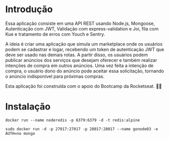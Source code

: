 # Introdução

Essa aplicação consiste em uma API REST usando Node.js, Mongoose, Autenticação com JWT, Validação com express-validation e Joi, fila com Kue e tratamento de erros com Youch e Sentry.

A ideia é criar uma aplicação que simula um marketplace onde os usuários podem se cadastrar e logar, recebendo um token de autenticação JWT que deve ser usado nas demais rotas. A partir disso, os usuários podem publicar anúncios dos serviços que desejam oferecer e também realizar intenções de compra em outros anúncios. Uma vez feita a intenção de compra, o usuário dono do anúncio pode aceitar essa solicitação, tornando o anúncio indisponível para próximas compras.

Esta aplicação foi construída com o apoio do Bootcamp da Rocketseat. 🚀💜

# Instalação

`docker run --name noderedis -p 6379:6379 -d -t redis:alpine`

`sudo docker run -d -p 27017:27017 -p 28017:28017 --name gonode03 -e AUTH=no mongo`
